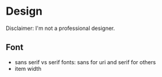 # Design

Disclaimer: I'm not a professional designer.

## Font

* sans serif vs serif fonts: sans for uri and serif for others
* item width
